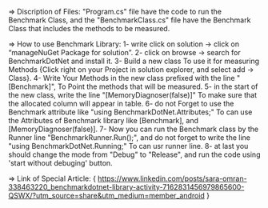 => Discription of Files: "Program.cs" file have the code to run the Benchmark Class, and the "BenchmarkClass.cs" file have the Benchmark Class that includes the methods to be measured.

=> How to use Benchmark Library:
1- write click on solution → click on “manageNuGet Package for solution”.
2- click on browse → search for BenchmarkDotNet and install it.
3- Build a new class To use it for measuring Methods {Click right on your Project in solution explorer, and select add → Class}.
4- Write Your Methods in the new class prefixed with the line "[Benchmark]", To Point the methods that will be measured.
5- in the start of the new class, write the line "[MemoryDiagnoser(false)]" To make sure that the allocated column will appear in table.
6- do not Forget to use the Benchmark attribute like "using BenchmarkDotNet.Attributes;" To can use the Attributes of Benchmark library like [Benchmark], and [MemoryDiagnoser(false)].
7- Now you can run the Benchmark class by the Runner line "BenchmarkRunner.Run<BenchmarkClass>();", and do not forget to write the line "using BenchmarkDotNet.Running;" To can usr runner line.
8- at last you should change the mode from "Debug" to "Release", and run the code using 'start without debuging' button.

=> Link of Special Article: { https://www.linkedin.com/posts/sara-omran-338463220_benchmarkdotnet-library-activity-7162831456979865600-QSWX/?utm_source=share&utm_medium=member_android }
